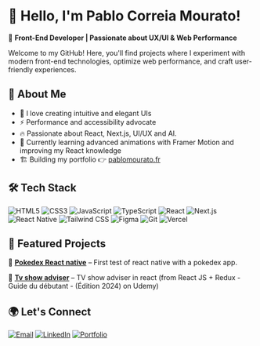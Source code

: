 

<!---
Yozora0/Yozora0 is a ✨ special ✨ repository because its `README.md` (this file) appears on your GitHub profile.
You can click the Preview link to take a look at your changes.
--->

# 👋 Hello, I'm Pablo Correia Mourato!

🚀 **Front-End Developer | Passionate about UX/UI & Web Performance**

Welcome to my GitHub! Here, you'll find projects where I experiment with modern front-end technologies, optimize web performance, and craft user-friendly experiences.

## 📌 About Me

- 🎨 I love creating intuitive and elegant UIs
- ⚡ Performance and accessibility advocate
- 🔥 Passionate about React, Next.js, UI/UX and AI.
- 🌱 Currently learning advanced animations with Framer Motion and improving my React knowledge
- 🏗️ Building my portfolio 👉 [pablomourato.fr](https://pablomourato.fr)

## 🛠️ Tech Stack

![HTML5](https://img.shields.io/badge/HTML5-E34F26?style=for-the-badge&logo=html5&logoColor=white)
![CSS3](https://img.shields.io/badge/CSS3-1572B6?style=for-the-badge&logo=css3&logoColor=white)
![JavaScript](https://img.shields.io/badge/JavaScript-F7DF1E?style=for-the-badge&logo=javascript&logoColor=black)
![TypeScript](https://img.shields.io/badge/TypeScript-3178C6?style=for-the-badge&logo=typescript&logoColor=white)
![React](https://img.shields.io/badge/React-20232A?style=for-the-badge&logo=react&logoColor=61DAFB)
![Next.js](https://img.shields.io/badge/Next.js-000000?style=for-the-badge&logo=nextdotjs&logoColor=white)
![React Native](https://img.shields.io/badge/React%20Native-20232A?style=for-the-badge&logo=react&logoColor=61DAFB)
![Tailwind CSS](https://img.shields.io/badge/Tailwind%20CSS-38B2AC?style=for-the-badge&logo=tailwind-css&logoColor=white)
![Figma](https://img.shields.io/badge/Figma-F24E1E?style=for-the-badge&logo=figma&logoColor=white)
![Git](https://img.shields.io/badge/Git-F05032?style=for-the-badge&logo=git&logoColor=white)
![Vercel](https://img.shields.io/badge/Vercel-000000?style=for-the-badge&logo=vercel&logoColor=white)

## 🚀 Featured Projects

🔹 **[Pokedex React native](https://github.com/Yozora0/pokedex-react-native-main)** – First test of react native with a pokedex app.

🔹 **[Tv show adviser](https://github.com/Yozora0/TV-show-adviser-React)** – TV show adviser in react (from React JS + Redux - Guide du débutant - (Édition 2024) on Udemy)

## 🌍 Let's Connect
[![Email](https://img.shields.io/badge/Email-D14836?style=for-the-badge&logo=gmail&logoColor=white)](mailto:pablo.correiamourato@gmail.com)
[![LinkedIn](https://img.shields.io/badge/LinkedIn-0A66C2?style=for-the-badge&logo=linkedin&logoColor=white)](https://www.linkedin.com/in/pablo-correiamourato/)
[![Portfolio](https://img.shields.io/badge/Portfolio-000000?style=for-the-badge&logo=react&logoColor=white)](https://pablomourato.fr)

